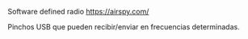 Software defined radio
https://airspy.com/

Pinchos USB que pueden recibir/enviar en frecuencias determinadas.

